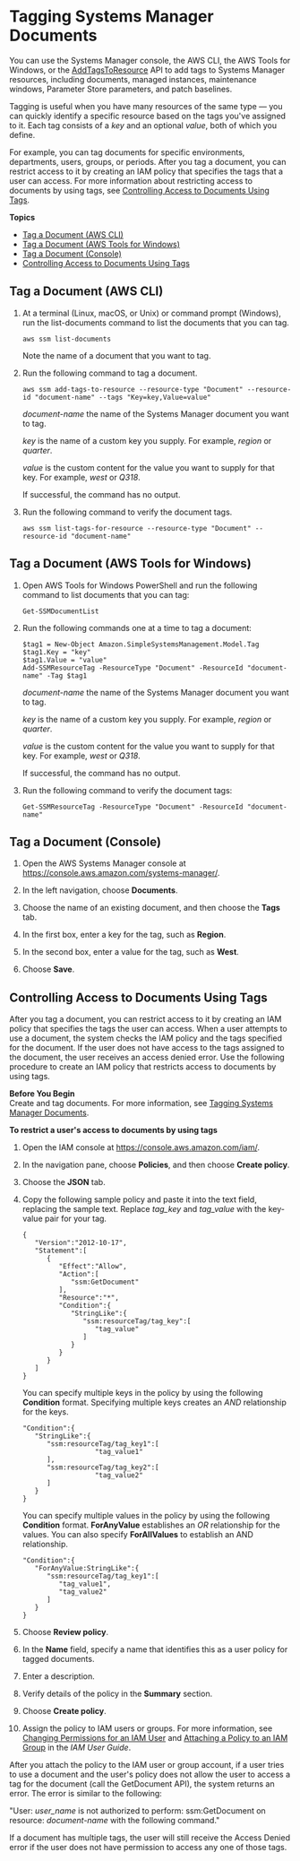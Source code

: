# Tagging Systems Manager Documents<a name="sysman-ssm-docs-tagging"></a>

You can use the Systems Manager console, the AWS CLI, the AWS Tools for Windows, or the [AddTagsToResource](https://docs.aws.amazon.com/systems-manager/latest/APIReference/API_AddTagsToResource.html) API to add tags to Systems Manager resources, including documents, managed instances, maintenance windows, Parameter Store parameters, and patch baselines\. 

Tagging is useful when you have many resources of the same type — you can quickly identify a specific resource based on the tags you've assigned to it\. Each tag consists of a *key* and an optional *value*, both of which you define\. 

For example, you can tag documents for specific environments, departments, users, groups, or periods\. After you tag a document, you can restrict access to it by creating an IAM policy that specifies the tags that a user can access\. For more information about restricting access to documents by using tags, see [Controlling Access to Documents Using Tags](#sysman-ssm-docs-tagging-access)\.

**Topics**
+ [Tag a Document \(AWS CLI\)](#sysman-ssm-docs-tagging-cli)
+ [Tag a Document \(AWS Tools for Windows\)](#sysman-ssm-docs-tagging-tfw)
+ [Tag a Document \(Console\)](#sysman-ssm-docs-tagging-console)
+ [Controlling Access to Documents Using Tags](#sysman-ssm-docs-tagging-access)

## Tag a Document \(AWS CLI\)<a name="sysman-ssm-docs-tagging-cli"></a>

1. At a terminal \(Linux, macOS, or Unix\) or command prompt \(Windows\), run the list\-documents command to list the documents that you can tag\.

   ```
   aws ssm list-documents
   ```

   Note the name of a document that you want to tag\.

1. Run the following command to tag a document\.

   ```
   aws ssm add-tags-to-resource --resource-type "Document" --resource-id "document-name" --tags "Key=key,Value=value"
   ```

   *document\-name* the name of the Systems Manager document you want to tag\.

   *key* is the name of a custom key you supply\. For example, *region* or *quarter*\.

   *value* is the custom content for the value you want to supply for that key\. For example, *west* or *Q318*\.

   If successful, the command has no output\.

1. Run the following command to verify the document tags\.

   ```
   aws ssm list-tags-for-resource --resource-type "Document" --resource-id "document-name"
   ```

## Tag a Document \(AWS Tools for Windows\)<a name="sysman-ssm-docs-tagging-tfw"></a>

1. Open AWS Tools for Windows PowerShell and run the following command to list documents that you can tag:

   ```
   Get-SSMDocumentList
   ```

1. Run the following commands one at a time to tag a document:

   ```
   $tag1 = New-Object Amazon.SimpleSystemsManagement.Model.Tag
   $tag1.Key = "key"
   $tag1.Value = "value"
   Add-SSMResourceTag -ResourceType "Document" -ResourceId "document-name" -Tag $tag1
   ```

   *document\-name* the name of the Systems Manager document you want to tag\.

   *key* is the name of a custom key you supply\. For example, *region* or *quarter*\.

   *value* is the custom content for the value you want to supply for that key\. For example, *west* or *Q318*\.

   If successful, the command has no output\.

1. Run the following command to verify the document tags:

   ```
   Get-SSMResourceTag -ResourceType "Document" -ResourceId "document-name"
   ```

## Tag a Document \(Console\)<a name="sysman-ssm-docs-tagging-console"></a>

1. Open the AWS Systems Manager console at [https://console\.aws\.amazon\.com/systems\-manager/](https://console.aws.amazon.com/systems-manager/)\.

1. In the left navigation, choose **Documents**\.

1. Choose the name of an existing document, and then choose the **Tags** tab\.

1. In the first box, enter a key for the tag, such as **Region**\.

1. In the second box, enter a value for the tag, such as **West**\.

1. Choose **Save**\.

## Controlling Access to Documents Using Tags<a name="sysman-ssm-docs-tagging-access"></a>

After you tag a document, you can restrict access to it by creating an IAM policy that specifies the tags the user can access\. When a user attempts to use a document, the system checks the IAM policy and the tags specified for the document\. If the user does not have access to the tags assigned to the document, the user receives an access denied error\. Use the following procedure to create an IAM policy that restricts access to documents by using tags\.

**Before You Begin**  
Create and tag documents\. For more information, see [Tagging Systems Manager Documents](#sysman-ssm-docs-tagging)\.

**To restrict a user's access to documents by using tags**

1. Open the IAM console at [https://console\.aws\.amazon\.com/iam/](https://console.aws.amazon.com/iam/)\.

1. In the navigation pane, choose **Policies**, and then choose **Create policy**\.

1. Choose the **JSON** tab\.

1. Copy the following sample policy and paste it into the text field, replacing the sample text\. Replace *tag\_key* and *tag\_value* with the key\-value pair for your tag\.

   ```
   {
      "Version":"2012-10-17",
      "Statement":[
         {
            "Effect":"Allow",
            "Action":[
               "ssm:GetDocument"
            ],
            "Resource":"*",
            "Condition":{
               "StringLike":{
                  "ssm:resourceTag/tag_key":[
                     "tag_value"
                  ]
               }
            }
         }
      ]
   }
   ```

   You can specify multiple keys in the policy by using the following **Condition** format\. Specifying multiple keys creates an *AND* relationship for the keys\.

   ```
   "Condition":{
      "StringLike":{
         "ssm:resourceTag/tag_key1":[
                     "tag_value1"
         ],
         "ssm:resourceTag/tag_key2":[
                     "tag_value2"
         ]
      }
   }
   ```

   You can specify multiple values in the policy by using the following **Condition** format\. **ForAnyValue** establishes an *OR* relationship for the values\. You can also specify **ForAllValues** to establish an AND relationship\.

   ```
   "Condition":{
      "ForAnyValue:StringLike":{
         "ssm:resourceTag/tag_key1":[
            "tag_value1",
            "tag_value2"
         ]
      }
   }
   ```

1. Choose **Review policy**\.

1. In the **Name** field, specify a name that identifies this as a user policy for tagged documents\.

1. Enter a description\.

1. Verify details of the policy in the **Summary** section\.

1. Choose **Create policy**\.

1. Assign the policy to IAM users or groups\. For more information, see [Changing Permissions for an IAM User](https://docs.aws.amazon.com/IAM/latest/UserGuide/id_users_change-permissions.html) and [Attaching a Policy to an IAM Group](https://docs.aws.amazon.com/IAM/latest/UserGuide/id_groups_manage_attach-policy.html) in the *IAM User Guide*\.

After you attach the policy to the IAM user or group account, if a user tries to use a document and the user's policy does not allow the user to access a tag for the document \(call the GetDocument API\), the system returns an error\. The error is similar to the following:

"User: *user\_name* is not authorized to perform: ssm:GetDocument on resource: *document\-name* with the following command\."

If a document has multiple tags, the user will still receive the Access Denied error if the user does not have permission to access any one of those tags\.